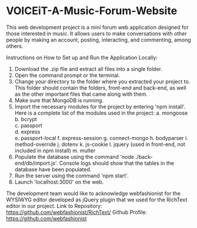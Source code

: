 # VOICEiT-A-Music-Forum-Website
This web development project is a mini forum web application designed for those interested in music. It allows users to make conversations with other people by making an account, posting, interacting, and commenting, among others.

Instructions on How to Set up and Run the Application Locally:
1. Download the .zip file and extract all files into a single folder.
2. Open the command prompt or the terminal.
3. Change your directory to the folder where you extracted your project to. This folder should contain the folders, front-end and back-end, as well as the other important files that came along with them.
4. Make sure that MongoDB is running.
5. Import the necessary modules for the project by entering 'npm install'. Here is a complete list of the modules used in the project:
    a. mongoose       
    b. bcrypt         
    c. passport      
    d. express        
    e. passport-local 
    f. express-session
    g. connect-mongo
    h. bodyparser
    i. method-override
    j. dotenv
    k. js-cookie
    l. jquery (used in front-end, not included in npm install)
    m. multer
6. Populate the database using the command 'node ./back-end/db/import.js'. Console logs should show that the tables in the database have been populated.
7. Run the server using the command 'npm start'.
8. Launch 'localhost:3000' on the web.

The development team would like to acknowledge webfashionist for the WYSIWYG editor developed as jQuery plugin that we used for the RichText editor in our project.
Link to Repository: https://github.com/webfashionist/RichText/
Github Profile: https://github.com/webfashionist 
